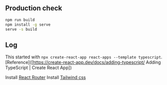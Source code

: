 ## Production check

```bash
npm run build
npm install -g serve
serve -s build
```

## Log

This started with `npx create-react-app react-apps --template typescript`. [Reference]([https://create-react-app.dev/docs/adding-typescript/ Adding TypeScript | Create React App])

Install [React Router](https://reactrouter.com/docs/en/v6/getting-started/tutorial)
Install [Tailwind css](https://tailwindcss.com/docs/guides/create-react-app)